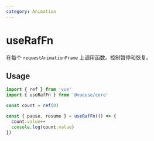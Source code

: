```yaml
---
category: Animation
---
```


# useRafFn

在每个 `requestAnimationFrame` 上调用函数。控制暂停和恢复。

## Usage

```js
import { ref } from 'vue'
import { useRafFn } from '@vueuse/core'

const count = ref(0)

const { pause, resume } = useRafFn(() => {
  count.value++
  console.log(count.value)
})
```
